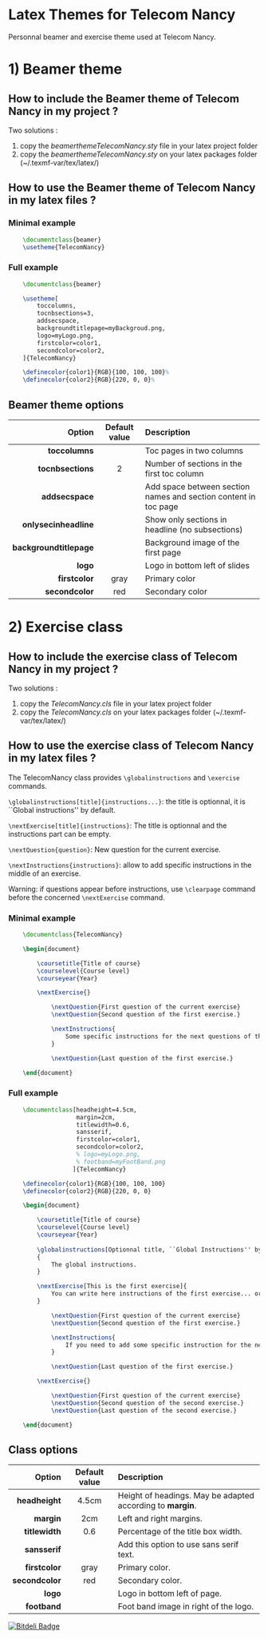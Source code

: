 Latex Themes for Telecom Nancy
==============================

Personnal beamer and exercise theme used at Telecom Nancy.

# 1) Beamer theme

## How to include the Beamer theme of Telecom Nancy in my project ?

Two solutions :
  1. copy the *beamerthemeTelecomNancy.sty* file in your latex project folder
  2. copy the *beamerthemeTelecomNancy.sty* on your latex packages folder (~/.texmf-var/tex/latex/)

## How to use the Beamer theme of Telecom Nancy in my latex files ?

### Minimal example

```latex
	\documentclass{beamer}
	\usetheme{TelecomNancy}
```

### Full example

```latex
	\documentclass{beamer}

	\usetheme[
		toccolumns,
		tocnbsections=3,
		addsecspace,
		backgroundtitlepage=myBackgroud.png,
		logo=myLogo.png,
		firstcolor=color1,
		secondcolor=color2,
	]{TelecomNancy}

	\definecolor{color1}{RGB}{100, 100, 100}%
	\definecolor{color2}{RGB}{220, 0, 0}%
```

## Beamer theme options

Option					| Default value | Description
-----------------------:|:-------------:|:-------------------------------------------------------------------
**toccolumns**			|				| Toc pages in two columns
**tocnbsections**		|	2			| Number of sections in the first toc column
**addsecspace**			|				| Add space between section names and section content in toc page
**onlysecinheadline**	|				| Show only sections in headline (no subsections)
**backgroundtitlepage**	|				| Background image of the first page
**logo**				|				| Logo in bottom left of slides
**firstcolor**			|	gray		| Primary color
**secondcolor**			|	red			| Secondary color




# 2) Exercise class

## How to include the exercise class of Telecom Nancy in my project ?

Two solutions :
  1. copy the *TelecomNancy.cls* file in your latex project folder
  2. copy the *TelecomNancy.cls* on your latex packages folder (~/.texmf-var/tex/latex/)

## How to use the exercise class of Telecom Nancy in my latex files ?

The TelecomNancy class provides `\globalinstructions` and `\exercise` commands.

`\globalinstructions[title]{instructions...}`: the title is optionnal, it is ``Global instructions'' by default.

`\nextExercise[title]{instructions}`: The title is optionnal and the instructions part can be empty.

`\nextQuestion{question}`: New question for the current exercise.

`\nextInstructions{instructions}`: allow to add specific instructions in the middle of an exercise.

Warning: if questions appear before instructions, use `\clearpage` command before the concerned `\nextExercise` command.

### Minimal example

```latex
	\documentclass{TelecomNancy}

	\begin{document}

		\coursetitle{Title of course}
		\courselevel{Course level}
		\courseyear{Year}

		\nextExercise{}

			\nextQuestion{First question of the current exercise}
			\nextQuestion{Second question of the first exercise.}

			\nextInstructions{
				Some specific instructions for the next questions of the current exercise.
			}

			\nextQuestion{Last question of the first exercise.}

	\end{document}
```

### Full example

```latex
	\documentclass[headheight=4.5cm,
				   margin=2cm,
				   titlewidth=0.6,
				   sansserif,
				   firstcolor=color1,
				   secondcolor=color2,
				   % logo=myLogo.png,
				   % footband=myFootBand.png
				  ]{TelecomNancy}

	\definecolor{color1}{RGB}{100, 100, 100}
	\definecolor{color2}{RGB}{220, 0, 0}

	\begin{document}

		\coursetitle{Title of course}
		\courselevel{Course level}
		\courseyear{Year}
			
		\globalinstructions[Optionnal title, ``Global Instructions'' by default]
		{
			The global instructions.
		}

		\nextExercise[This is the first exercise]{
			You can write here instructions of the first exercise... or nothing.
		}

			\nextQuestion{First question of the current exercise}
			\nextQuestion{Second question of the first exercise.}

			\nextInstructions{
				If you need to add some specific instruction for the next questions of the current exercise.
			}

			\nextQuestion{Last question of the first exercise.}

		\nextExercise{}

			\nextQuestion{First question of the current exercise}
			\nextQuestion{Second question of the second exercise.}
			\nextQuestion{Last question of the second exercise.}

	\end{document}
```

## Class options

Option			| Default value | Description
---------------:|:-------------:|:-------------------------------------------------------------------
**headheight**	|	4.5cm		| Height of headings. May be adapted according to **margin**.
**margin**		|	2cm			| Left and right margins.
**titlewidth**	|	0.6			| Percentage of the title box width.
**sansserif**	|				| Add this option to use sans serif text.
**firstcolor**	|	gray		| Primary color.
**secondcolor**	|	red			| Secondary color.
**logo**		|				| Logo in bottom left of page.
**footband**	|				| Foot band image in right of the logo.


[![Bitdeli Badge](https://d2weczhvl823v0.cloudfront.net/akrah/latexthemetelecomnancy/trend.png)](https://bitdeli.com/free "Bitdeli Badge")


